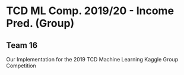 # TCD ML Comp. 2019/20 - Income Pred. (Group)

## Team 16
Our Implementation for the 2019 TCD Machine Learning Kaggle Group Competition
